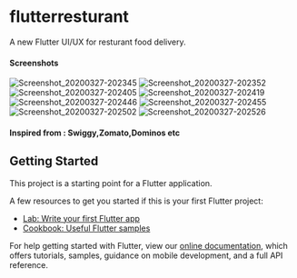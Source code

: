 # flutterresturant

A new Flutter UI/UX for resturant food delivery.

#### Screenshots
![Screenshot_20200327-202345](https://user-images.githubusercontent.com/37204706/77769706-336f5500-706a-11ea-8fc4-013461228fa6.jpg)
![Screenshot_20200327-202352](https://user-images.githubusercontent.com/37204706/77769924-834e1c00-706a-11ea-9747-fa3dada2bba2.jpg)
![Screenshot_20200327-202405](https://user-images.githubusercontent.com/37204706/77769929-847f4900-706a-11ea-8d53-3ae99ca83b73.jpg)
![Screenshot_20200327-202419](https://user-images.githubusercontent.com/37204706/77769932-8517df80-706a-11ea-8fec-7b4f6ebcdce0.jpg)
![Screenshot_20200327-202446](https://user-images.githubusercontent.com/37204706/77769941-877a3980-706a-11ea-8b71-0fe58503f329.jpg)
![Screenshot_20200327-202455](https://user-images.githubusercontent.com/37204706/77769950-8812d000-706a-11ea-853e-3a366d4f57b5.jpg)
![Screenshot_20200327-202502](https://user-images.githubusercontent.com/37204706/77769953-88ab6680-706a-11ea-975b-c7cc305a6801.jpg)
![Screenshot_20200327-202526](https://user-images.githubusercontent.com/37204706/77769955-8943fd00-706a-11ea-9095-386394e39818.jpg)

#### Inspired from : Swiggy,Zomato,Dominos etc


## Getting Started

This project is a starting point for a Flutter application.

A few resources to get you started if this is your first Flutter project:

- [Lab: Write your first Flutter app](https://flutter.dev/docs/get-started/codelab)
- [Cookbook: Useful Flutter samples](https://flutter.dev/docs/cookbook)

For help getting started with Flutter, view our
[online documentation](https://flutter.dev/docs), which offers tutorials,
samples, guidance on mobile development, and a full API reference.
